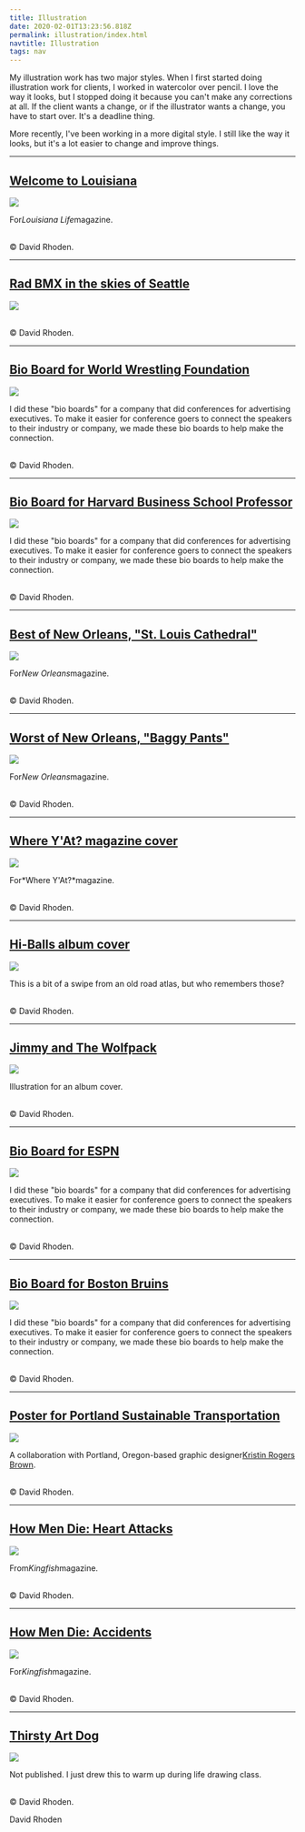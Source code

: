 ```yaml
---
title: Illustration
date: 2020-02-01T13:23:56.818Z
permalink: illustration/index.html
navtitle: Illustration
tags: nav
---
```


My illustration work has two major styles. When I first started doing illustration work for clients, I worked in watercolor over pencil. I love the way it looks, but I stopped doing it because you can't make any corrections at all. If the client wants a change, or if the illustrator wants a change, you have to start over. It's a deadline thing.

More recently, I've been working in a more digital style. I still like the way it looks, but it's a lot easier to change and improve things.

- - -

## [Welcome to Louisiana](https://davidrhoden.com/illustration/welcome-to-louisiana)

[![](https://davidrhoden.com/assets/images/illustrations/_fourHundredThirtyTwoPxWide/cars.jpg)](https://davidrhoden.com/illustration/welcome-to-louisiana)

For*Louisiana Life*magazine.

\
© David Rhoden.

- - -

## [Rad BMX in the skies of Seattle](https://davidrhoden.com/illustration/rad-bmx-in-the-skies-of-seattle)

[![](https://davidrhoden.com/assets/images/illustrations/_fourHundredThirtyTwoPxWide/harbo.jpg)](https://davidrhoden.com/illustration/rad-bmx-in-the-skies-of-seattle)

\
© David Rhoden.

- - -

## [Bio Board for World Wrestling Foundation](https://davidrhoden.com/illustration/bio-board-for-world-wrestling-foundation)

[![](https://davidrhoden.com/assets/images/illustrations/_fourHundredThirtyTwoPxWide/wwf.jpg)](https://davidrhoden.com/illustration/bio-board-for-world-wrestling-foundation)

I did these "bio boards" for a company that did conferences for advertising executives. To make it easier for conference goers to connect the speakers to their industry or company, we made these bio boards to help make the connection.

\
© David Rhoden.

- - -

## [Bio Board for Harvard Business School Professor](https://davidrhoden.com/illustration/bio-board-for-harvard-business-school-professor)

[![](https://davidrhoden.com/assets/images/illustrations/_fourHundredThirtyTwoPxWide/narayandas.jpg)](https://davidrhoden.com/illustration/bio-board-for-harvard-business-school-professor)

I did these "bio boards" for a company that did conferences for advertising executives. To make it easier for conference goers to connect the speakers to their industry or company, we made these bio boards to help make the connection.

\
© David Rhoden.

- - -

## [Best of New Orleans, "St. Louis Cathedral"](https://davidrhoden.com/illustration/best-of-new-orleans-st-louis-cathedral)

[![](https://davidrhoden.com/assets/images/illustrations/_fourHundredThirtyTwoPxWide/stloufinal.jpg)](https://davidrhoden.com/illustration/best-of-new-orleans-st-louis-cathedral)

For*New Orleans*magazine.

\
© David Rhoden.

- - -

## [Worst of New Orleans, "Baggy Pants"](https://davidrhoden.com/illustration/worst-of-new-orleans-baggy-pants)

[![](https://davidrhoden.com/assets/images/illustrations/_fourHundredThirtyTwoPxWide/baggyfinal.jpg)](https://davidrhoden.com/illustration/worst-of-new-orleans-baggy-pants)

For*New Orleans*magazine.

\
© David Rhoden.

- - -

## [Where Y'At? magazine cover](https://davidrhoden.com/illustration/where-yat-magazine-cover)

[![](https://davidrhoden.com/assets/images/illustrations/_fourHundredThirtyTwoPxWide/cover605.jpg)](https://davidrhoden.com/illustration/where-yat-magazine-cover)

For*Where Y'At?*magazine.

\
© David Rhoden.

- - -

## [Hi-Balls album cover](https://davidrhoden.com/illustration/hi-balls-album-cover)

[![](https://davidrhoden.com/assets/images/illustrations/_fourHundredThirtyTwoPxWide/coverLoveMusic.jpg)](https://davidrhoden.com/illustration/hi-balls-album-cover)

This is a bit of a swipe from an old road atlas, but who remembers those?

\
© David Rhoden.

- - -

## [Jimmy and The Wolfpack](https://davidrhoden.com/illustration/jimmy-and-the-wolfpack)

[![](https://davidrhoden.com/assets/images/illustrations/_fourHundredThirtyTwoPxWide/jatwp_illustrationonly.png)](https://davidrhoden.com/illustration/jimmy-and-the-wolfpack)

Illustration for an album cover.

\
© David Rhoden.

- - -

## [Bio Board for ESPN](https://davidrhoden.com/illustration/bio-board-for-espn)

[![](https://davidrhoden.com/assets/images/illustrations/_fourHundredThirtyTwoPxWide/espn.gif)](https://davidrhoden.com/illustration/bio-board-for-espn)

I did these "bio boards" for a company that did conferences for advertising executives. To make it easier for conference goers to connect the speakers to their industry or company, we made these bio boards to help make the connection.

\
© David Rhoden.

- - -

## [Bio Board for Boston Bruins](https://davidrhoden.com/illustration/bio-board-for-boston-bruins)

[![](https://davidrhoden.com/assets/images/illustrations/_fourHundredThirtyTwoPxWide/byrne.jpg)](https://davidrhoden.com/illustration/bio-board-for-boston-bruins)

I did these "bio boards" for a company that did conferences for advertising executives. To make it easier for conference goers to connect the speakers to their industry or company, we made these bio boards to help make the connection.

\
© David Rhoden.

- - -

## [Poster for Portland Sustainable Transportation](https://davidrhoden.com/illustration/poster-for-portland-sustainable-transportation)

[![](https://davidrhoden.com/assets/images/illustrations/_fourHundredThirtyTwoPxWide/Posterv3.jpg)](https://davidrhoden.com/illustration/poster-for-portland-sustainable-transportation)

A collaboration with Portland, Oregon-based graphic designer[Kristin Rogers Brown](http://www.krbee.com/).

\
© David Rhoden.

- - -

## [How Men Die: Heart Attacks](https://davidrhoden.com/illustration/how-men-die-heart-attacks)

[![](https://davidrhoden.com/assets/images/illustrations/_fourHundredThirtyTwoPxWide/pencilheart.jpg)](https://davidrhoden.com/illustration/how-men-die-heart-attacks)

From*Kingfish*magazine.

\
© David Rhoden.

- - -

## [How Men Die: Accidents](https://davidrhoden.com/illustration/accidents)

[![](https://davidrhoden.com/assets/images/illustrations/_fourHundredThirtyTwoPxWide/accidents.jpg)](https://davidrhoden.com/illustration/accidents)

For*Kingfish*magazine.

\
© David Rhoden.

- - -

## [Thirsty Art Dog](https://davidrhoden.com/illustration/thirsty-art-dog)

[![](https://davidrhoden.com/assets/images/illustrations/_fourHundredThirtyTwoPxWide/thirstydog.gif)](https://davidrhoden.com/illustration/thirsty-art-dog)

Not published. I just drew this to warm up during life drawing class.

\
© David Rhoden.

David Rhoden
